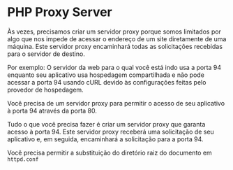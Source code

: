 # PHP Proxy Server

Às vezes, precisamos criar um servidor proxy porque somos limitados por algo que nos impede de acessar o endereço de um site diretamente de uma máquina. Este servidor proxy encaminhará todas as solicitações recebidas para o servidor de destino.

Por exemplo: O servidor da web para o qual você está indo usa a porta 94 enquanto seu aplicativo usa hospedagem compartilhada e não pode acessar a porta 94 usando cURL devido às configurações feitas pelo provedor de hospedagem.

Você precisa de um servidor proxy para permitir o acesso de seu aplicativo à porta 94 através da porta 80.

Tudo o que você precisa fazer é criar um servidor proxy que garanta acesso à porta 94. Este servidor proxy receberá uma solicitação de seu aplicativo e, em seguida, encaminhará a solicitação para a porta 94.

Você precisa permitir a substituição do diretório raiz do documento em `httpd.conf`
